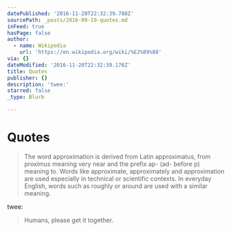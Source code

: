 ```yaml
---
datePublished: '2016-11-20T22:32:39.788Z'
sourcePath: _posts/2016-09-19-quotes.md
inFeed: true
hasPage: false
author:
  - name: Wikipedia
    url: 'https://en.wikipedia.org/wiki/%E2%89%88'
via: {}
dateModified: '2016-11-20T22:32:39.176Z'
title: Quotes
publisher: {}
description: 'twee:'
starred: false
_type: Blurb

---
```

# Quotes

> The word approximation is derived from Latin approximatus, from proximus meaning very near and the prefix ap- (ad- before p) meaning to. Words like approximate, approximately and approximation are used especially in technical or scientific contexts. In everyday English, words such as roughly or around are used with a similar meaning.

twee:

> Humans, please get it together.